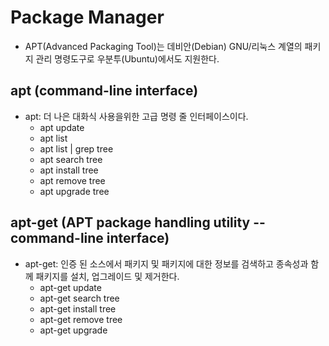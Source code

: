 # Package Manager

- APT(Advanced Packaging Tool)는 데비안(Debian) GNU/리눅스 계열의 패키지 관리 명령도구로 우분투(Ubuntu)에서도 지원한다.

## apt (command-line interface)

- apt: 더 나은 대화식 사용을위한 고급 명령 줄 인터페이스이다.
  - apt update
  - apt list
  - apt list | grep tree
  - apt search tree
  - apt install tree
  - apt remove tree
  - apt upgrade tree

## apt-get (APT package handling utility -- command-line interface)

- apt-get: 인증 된 소스에서 패키지 및 패키지에 대한 정보를 검색하고 종속성과 함께 패키지를 설치, 업그레이드 및 제거한다.
  - apt-get update
  - apt-get search tree
  - apt-get install tree
  - apt-get remove tree
  - apt-get upgrade
  